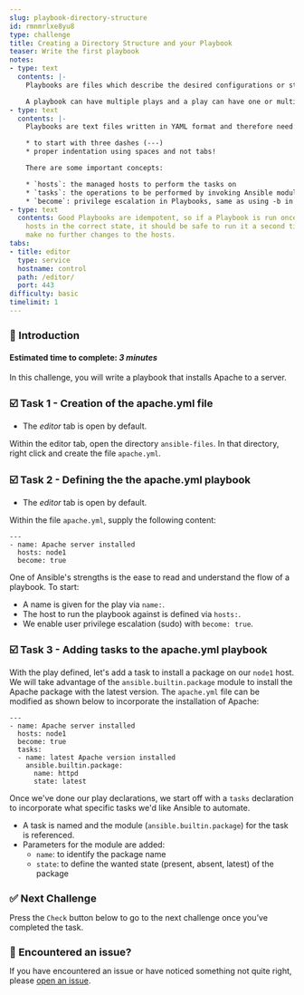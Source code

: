 ```yaml
---
slug: playbook-directory-structure
id: rmnmrlxe8yu8
type: challenge
title: Creating a Directory Structure and your Playbook
teaser: Write the first playbook
notes:
- type: text
  contents: |-
    Playbooks are files which describe the desired configurations or steps to implement on managed hosts. Playbooks can change lengthy, complex administrative tasks into easily repeatable routines with predictable and successful outcomes.

    A playbook can have multiple plays and a play can have one or multiple tasks. In a task, a module is called to run an action against. The goal of a play is to map a group of hosts. The goal of a task is to implement modules against those hosts.
- type: text
  contents: |-
    Playbooks are text files written in YAML format and therefore need:

    * to start with three dashes (---)
    * proper indentation using spaces and not tabs!

    There are some important concepts:

    * `hosts`: the managed hosts to perform the tasks on
    * `tasks`: the operations to be performed by invoking Ansible modules and passing them the necessary options.
    * `become`: privilege escalation in Playbooks, same as using -b in the ad hoc command.
- type: text
  contents: Good Playbooks are idempotent, so if a Playbook is run once to put the
    hosts in the correct state, it should be safe to run it a second time and it should
    make no further changes to the hosts.
tabs:
- title: editor
  type: service
  hostname: control
  path: /editor/
  port: 443
difficulty: basic
timelimit: 1
---
```

👋 Introduction
===
#### Estimated time to complete: *3 minutes*<p>
In this challenge, you will write a playbook that installs Apache to a server.

☑️ Task 1 - Creation of the apache.yml file
===
* The *editor* tab is open by default.

Within the editor tab, open the directory `ansible-files`. In that directory, right click and create the file `apache.yml`.

☑️ Task 2 - Defining the the apache.yml playbook
===
* The *editor* tab is open by default.

Within the file `apache.yml`, supply the following content:

```
---
- name: Apache server installed
  hosts: node1
  become: true
```
One of Ansible's strengths is the ease to read and understand the flow of a playbook. To start:

* A name is given for the play via `name:`.
* The host to run the playbook against is defined via `hosts:`.
* We enable user privilege escalation (sudo) with `become: true`.

☑️ Task 3 - Adding tasks to the apache.yml playbook
===

With the play defined, let's add a task to install a package on our `node1` host. We will take advantage of the `ansible.builtin.package` module to install the Apache package with the latest version. The `apache.yml` file can be modified as shown below to incorporate the installation of Apache:

```
---
- name: Apache server installed
  hosts: node1
  become: true
  tasks:
  - name: latest Apache version installed
    ansible.builtin.package:
      name: httpd
      state: latest
```

Once we've done our play declarations, we start off with a `tasks` declaration to incorporate what specific tasks we'd like Ansible to automate.

* A task is named and the module (`ansible.builtin.package`) for the task is referenced.
* Parameters for the module are added:
  * `name`: to identify the package name
  * `state`: to define the wanted state (present, absent, latest) of the package

✅ Next Challenge
===
Press the `Check` button below to go to the next challenge once you’ve completed the task.

🐛 Encountered an issue?
====

If you have encountered an issue or have noticed something not quite right, please [open an issue](https://github.com/ansible/instruqt/issues/new?labels=writing-first-playbook&title=Issue+with+Writing+First+Playbook+slug+ID:+playbook-directory-structure&assignees=rlopez133).

<style type="text/css" rel="stylesheet">
  .lightbox {
    display: none;
    position: fixed;
    justify-content: center;
    align-items: center;
    z-index: 999;
    top: 0;
    left: 0;
    right: 0;
    bottom: 0;
    padding: 1rem;
    background: rgba(0, 0, 0, 0.8);
    margin-left: auto;
    margin-right: auto;
    margin-top: auto;
    margin-bottom: auto;
  }
  .lightbox:target {
    display: flex;
  }
  .lightbox img {
    /* max-height: 100% */
    max-width: 60%;
    max-height: 60%;
  }
  img {
    display: block;
    margin-left: auto;
    margin-right: auto;
  }
  h1 {
    font-size: 18px;
  }
    h2 {
    font-size: 16px;
    font-weight: 600
  }
    h3 {
    font-size: 14px;
    font-weight: 600
  }
  p span {
    font-size: 14px;
  }
  ul li span {
    font-size: 14px
  }
</style>
